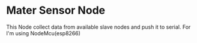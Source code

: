# Mater Sensor Node

This Node collect data from available slave nodes and push it to serial. For I'm using NodeMcu(esp8266)


